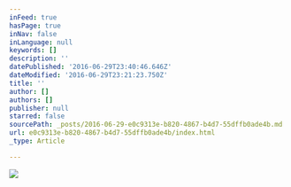 ```yaml
---
inFeed: true
hasPage: true
inNav: false
inLanguage: null
keywords: []
description: ''
datePublished: '2016-06-29T23:40:46.646Z'
dateModified: '2016-06-29T23:21:23.750Z'
title: ''
author: []
authors: []
publisher: null
starred: false
sourcePath: _posts/2016-06-29-e0c9313e-b820-4867-b4d7-55dffb0ade4b.md
url: e0c9313e-b820-4867-b4d7-55dffb0ade4b/index.html
_type: Article

---
```

![](https://the-grid-user-content.s3-us-west-2.amazonaws.com/e4532400-99f0-47af-93af-04dc551abc87.jpg)